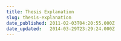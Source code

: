 ```yaml
---
title: Thesis Explanation
slug: thesis-explanation
date_published: 2011-02-03T04:20:55.000Z
date_updated:   2014-03-29T23:29:24.000Z
---
```




